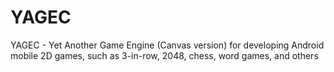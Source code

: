 # YAGEC
YAGEC - Yet Another Game Engine (Canvas version) for developing Android mobile 2D games, such as 3-in-row, 2048, chess, word games, and others
